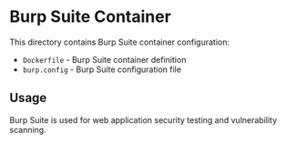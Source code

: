 # Burp Suite Container

This directory contains Burp Suite container configuration:

- `Dockerfile` - Burp Suite container definition
- `burp.config` - Burp Suite configuration file

## Usage

Burp Suite is used for web application security testing and vulnerability scanning.